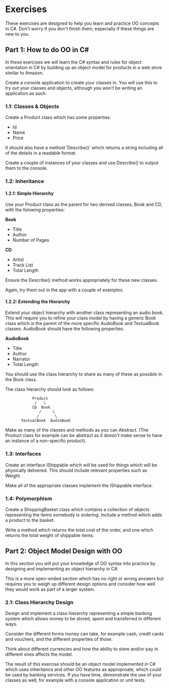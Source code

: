 # Exercises

These exercises are designed to help you learn and practice OO concepts in C#.  Don't worry if you don't finish them, especially if these things are new to you.

## Part 1: How to do OO in C#

In these exercises we will learn the C# syntax and rules for object orientation in C# by building up an object model for products in a web store similar to Amazon.

Create a console application to create your classes in.  You will use this to try out your classes and objects, although you won't be writing an application as such.

### 1.1: Classes & Objects

Create a Product class which has some properties:
 * Id
 * Name
 * Price
 
It should also have a method 'Describe()' which returns a string including all of the details in a readable format.

Create a couple of instances of your classes and use Describe() to output them to the console.

### 1.2: Inheritance

#### 1.2.1: Simple Hierarchy

Use your Product class as the parent for two derived classes, Book and CD, with the folowing properties:

**Book**  

 * Title
 * Author
 * Number of Pages
 
**CD**

* Artist
* Track List
* Total Length

Ensure the Describe() method works appropriately for these new classes.

Again, try them out in the app with a couple of examples.

#### 1.2.2: Extending the Hierarchy

Extend your object hierarchy with another class representing an audio book.  This will require you to refine your class model by having a generic Book class which is the parent of the more specific AudioBook and TextualBook classes.  AudioBook should have the following properties:

**AudioBook**

 * Title
 * Author
 * Narrator
 * Total Length
 
 You should use the class hierarchy to share as many of these as possible in the Book class.

The class hierarchy should look as follows:

```
            Product
             /   \  
            CD  Book
               /     \
              /       \
       TextualBook  AudioBook
```

Make as many of the classes and methods as you can Abstract.  (The Product class for example can be abstract as it doesn't make sense to have an instance of a non-specific product).

### 1.3: Interfaces

Create an interface IShippable which will be used for things which will be physically delivered.  This should include relevant properties such as Weight.

Make all of the appropriate classes implement the IShippable interface.

### 1.4: Polymorphism

Create a ShoppingBasket class which contains a collection of objects representing the items somebody is ordering.  Include a method which adds a product to the basket.

Write a method which returns the total cost of the order, and one which returns the total weight of shippable items.


## Part 2: Object Model Design with OO

In this section you will put your knowledge of OO syntax into practice by designing and implementing an object hierarchy in C#.

This is a more open-ended section which has no right or wrong answers but requires you to weigh up different design options and consider how well they would work as part of a larger system.

### 2.1: Class Hierarchy Design

Design and implement a class hierarchy representing a simple banking system which allows money to be stored, spent and transferred in different ways.

Consider the different forms money can take, for example cash, credit cards and vouchers, and the different properties of those.

Think about different currencies and how the ability to store and/or pay in different ones affects the model.

The result of this exercise should be an object model implemented in C# which uses inheritance and other OO features as approproate, which could be used by banking services.  If you have time, demonstrate the use of your classes as well, for example with a console application or unit tests.
